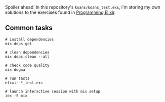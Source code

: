 Spoiler ahead! In this repository's `koans/koans_test.exs`, I'm storing my own solutions to the exercises found in [Programming Elixir](https://pragprog.com/book/elixir12/programming-elixir-1-2).

## Common tasks

```
# install dependencies
mix deps.get

# clean dependencies
mix deps.clean --all

# check code quality
mix dogma

# run tests
elixir *_test.exs

# launch interactive session with mix setup
iex -S mix
```
